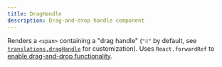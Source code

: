 ```yaml
---
title: DragHandle
description: Drag-and-drop handle component
---
```


Renders a `<span>` containing a "drag handle" (`"⁞⁞"` by default, see [`translations.dragHandle`](./querybuilder#translations) for customization). Uses `React.forwardRef` to [enable drag-and-drop functionality](./querybuilder#enabledraganddrop).
